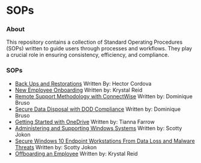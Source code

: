 # SOPs

### About 
This repository contains a collection of Standard Operating Procedures (SOPs) written to guide users through processes and workflows. They play a crucial role in ensuring consistency, efficiency, and compliance. 

### SOPs
- [Back Ups and Restorations](back-ups-and-restorations.md) Written By: Hector Cordova
- [New Employee Onboarding](sop-employeeonboarding.md) Written by: Krystal Reid
- [Remote Support Methodology with ConnectWise](remote-support.md) Written by: Dominique Bruso
- [Secure Data Disposal with DOD Compliance](https://github.com/cyberguardianit/SOPs/blob/main/seattle-ops201d14-Team1-SecureDisposal_SOP.md) Written by: Dominique Bruso 
- [Getting Started with OneDrive](getting-started-with-onedrive.md) Written by: Tianna Farrow
- [Administering and Supporting Windows Systems](sop-adminsupport-windows10.md) Written by: Scotty Jokon
- [Secure Windows 10 Endpoint Workstations From Data Loss and Malware Threats](sop-SecureEndpoint.md) Written by: Scotty Jokon
- [Offboarding an Employee](SOP-offboarding-employees.md) Written by: Krystal Reid
